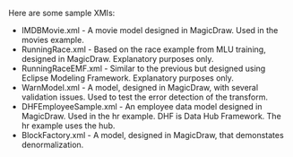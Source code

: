 Here are some sample XMIs:

- IMDBMovie.xml - A movie model designed in MagicDraw. Used in the movies example. 
- RunningRace.xml - Based on the race example from MLU training, designed in MagicDraw. Explanatory purposes only.
- RunningRaceEMF.xml - Similar to the previous but designed using Eclipse Modeling Framework. Explanatory purposes only.
- WarnModel.xml - A model, designed in MagicDraw, with several validation issues. Used to test the error detection of the transform. 
- DHFEmployeeSample.xml - An employee data model designed in MagicDraw. Used in the hr example. DHF is Data Hub Framework. The hr example uses the hub.
- BlockFactory.xml - A model, designed in MagicDraw, that demonstates denormalization. 